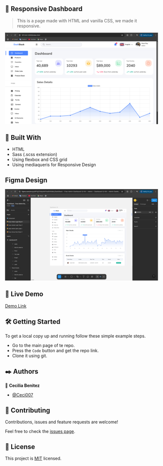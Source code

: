 ##  🧐 Responsive Dashboard

> This is a page made with HTML and vanilla CSS, we made it responsive.

![screenshot](./app_screenshot.png)

## 🔧 Built With

- HTML
- Sass (.scss extension)
- Using flexbox and CSS grid
- Using mediaqueris for Responsive Design

## Figma Design

![Design](./figma-design.png)

## 🔴 Live Demo

[Demo Link](https://charming-semolina-ae3b8c.netlify.app/)


## 🛠 Getting Started

To get a local copy up and running follow these simple example steps.

- Go to the main page of te repo.
- Press the ```Code``` button and get the repo link.
- Clone it using git.

## ✒️ Authors

👤 **Cecilia Benitez**

- [@Ceci007](https://github.com/Ceci007)


## 🤝 Contributing

Contributions, issues and feature requests are welcome!

Feel free to check the [issues page](https://github.com/Ceci007/css-dashboard/issues).

## 📝 License

This project is [MIT](lic.url) licensed.